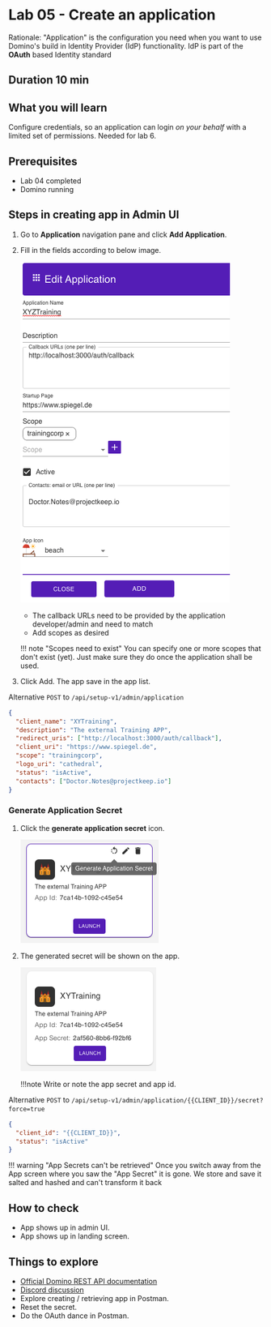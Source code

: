 # Lab 05 - Create an application

Rationale: "Application" is the configuration you need when you want to use Domino's build in Identity Provider (IdP) functionality. IdP is part of the **OAuth** based Identity standard

## Duration 10 min

## What you will learn

Configure credentials, so an application can login _on your behalf_ with a limited set of permissions. Needed for lab 6.

## Prerequisites

- Lab 04 completed
- Domino running

## Steps in  creating app in Admin UI

1. Go to **Application** navigation pane and click **Add Application**.
2. Fill in the fields according to below image.

    ![Create application](img/createApp.png)

    - The callback URLs need to be provided by the application developer/admin and need to match
    - Add scopes as desired

    !!! note "Scopes need to exist"
        You can specify one or more scopes that don't exist (yet). Just make sure they do once the application shall be used.

3. Click Add. The app save in the app list.

Alternative `POST` to `/api/setup-v1/admin/application`

```json
{
  "client_name": "XYTraining",
  "description": "The external Training APP",
  "redirect_uris": ["http://localhost:3000/auth/callback"],
  "client_uri": "https://www.spiegel.de",
  "scope": "trainingcorp",
  "logo_uri": "cathedral",
  "status": "isActive",
  "contacts": ["Doctor.Notes@projectkeep.io"]
}
```

### Generate Application Secret

1. Click the **generate application secret** icon. 

    ![Create a secret](img/Secret01.png)


2. The generated secret will be shown on the app.

    ![See secret](img/Secret02.png)

    !!!note
        Write or note the app secret and app id.


Alternative `POST` to `/api/setup-v1/admin/application/{{CLIENT_ID}}/secret?force=true`

```json
{
  "client_id": "{{CLIENT_ID}}",
  "status": "isActive"
}
```

!!! warning "App Secrets can't be retrieved"
    Once you switch away from the App screen where you saw the "App Secret" it is gone. We store and save it salted and hashed and can't transform it back

## How to check

- App shows up in admin UI.
- App shows up in landing screen.

## Things to explore

- [Official Domino REST API documentation](https://opensource.hcltechsw.com/Domino-rest-api/index.html)
- [Discord discussion](https://discord.com/invite/jmRHpDRnH4)
- Explore creating / retrieving app in Postman.
- Reset the secret.
- Do the OAuth dance in Postman.
